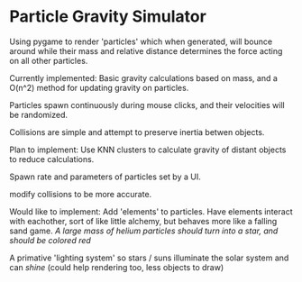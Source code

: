 # Particle Gravity Simulator

Using pygame to render 'particles' which when generated, will bounce around while their mass and relative distance determines the force acting on all other particles. 

Currently implemented:
  Basic gravity calculations based on mass, and a O(n^2) method for updating gravity on particles.
    
  Particles spawn continuously during mouse clicks, and their velocities will be randomized.
  
  Collisions are simple and attempt to preserve inertia betwen objects.

Plan to implement:
   Use KNN clusters to calculate gravity of distant objects to reduce calculations.

   Spawn rate and parameters of particles set by a UI.

   modify collisions to be more accurate.

Would like to implement:
  Add 'elements' to particles.
  Have elements interact with eachother, sort of like little alchemy, but behaves more like a falling sand game.
    *A large mass of helium particles should turn into a star, and should be colored red*

  A primative 'lighting system' so stars / suns illuminate the solar system and can *shine* (could help rendering too, less objects to draw)
